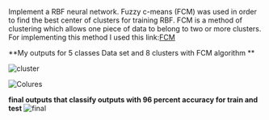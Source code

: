 Implement a RBF neural network. Fuzzy c-means (FCM) was used in order to find the best center of clusters for training RBF. FCM is a method of clustering which allows one piece of data to belong to two or more clusters. For implementing this method I used this link:[FCM](https://home.deib.polimi.it/matteucc/Clustering/tutorial_html/cmeans.html)

**My outputs for 5 classes Data set and 8 clusters with FCM algorithm **


![cluster](https://user-images.githubusercontent.com/38491713/73453535-77532000-4381-11ea-9f02-5d92c98a4b91.png)




![Colures ](https://user-images.githubusercontent.com/38491713/73454302-07de3000-4383-11ea-813e-9e8f5317f7e2.png)




**final outputs that classify outputs with 96 percent accuracy for train and test**
![final](https://user-images.githubusercontent.com/38491713/73454154-bafa5980-4382-11ea-863f-fd2393a079c2.png)
